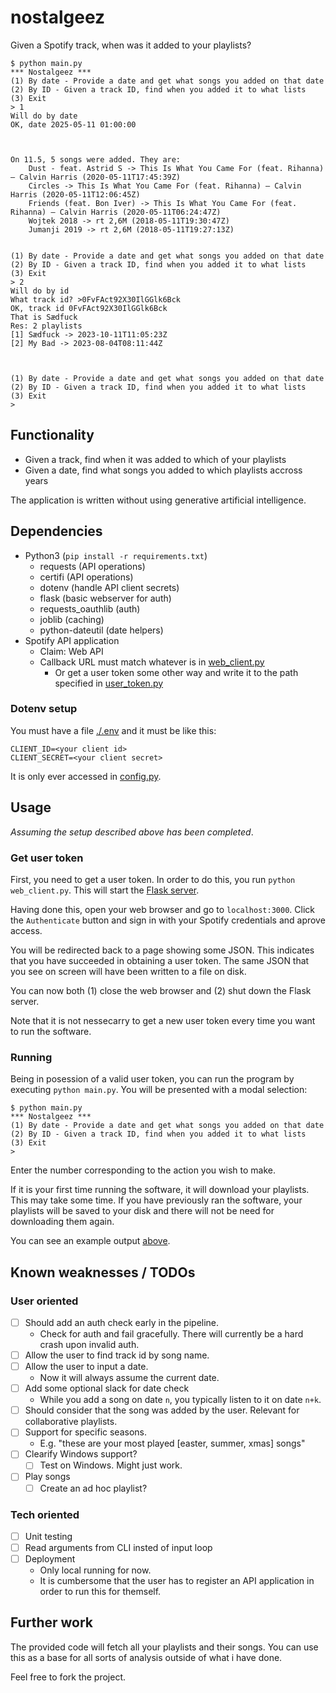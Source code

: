 # nostalgeez

Given a Spotify track, when was it added to your playlists?

```
$ python main.py
*** Nostalgeez ***
(1) By date - Provide a date and get what songs you added on that date
(2) By ID - Given a track ID, find when you added it to what lists
(3) Exit
> 1
Will do by date
OK, date 2025-05-11 01:00:00



On 11.5, 5 songs were added. They are:
	Dust - feat. Astrid S -> This Is What You Came For (feat. Rihanna) – Calvin Harris (2020-05-11T17:45:39Z)
	Circles -> This Is What You Came For (feat. Rihanna) – Calvin Harris (2020-05-11T12:06:45Z)
	Friends (feat. Bon Iver) -> This Is What You Came For (feat. Rihanna) – Calvin Harris (2020-05-11T06:24:47Z)
	Wojtek 2018 -> rt 2,6M (2018-05-11T19:30:47Z)
	Jumanji 2019 -> rt 2,6M (2018-05-11T19:27:13Z)


(1) By date - Provide a date and get what songs you added on that date
(2) By ID - Given a track ID, find when you added it to what lists
(3) Exit
> 2
Will do by id
What track id? >0FvFAct92X30IlGGlk6Bck
OK, track id 0FvFAct92X30IlGGlk6Bck
That is Sædfuck
Res: 2 playlists
[1] Sædfuck -> 2023-10-11T11:05:23Z
[2] My Bad -> 2023-08-04T08:11:44Z



(1) By date - Provide a date and get what songs you added on that date
(2) By ID - Given a track ID, find when you added it to what lists
(3) Exit
>
```

## Functionality

- Given a track, find when it was added to which of your playlists
- Given a date, find what songs you added to which playlists accross years

The application is written without using generative artificial intelligence.

## Dependencies

- Python3 (`pip install -r requirements.txt`)
  - requests (API operations)
  - certifi (API operations)
  - dotenv (handle API client secrets)
  - flask (basic webserver for auth)
  - requests_oauthlib (auth)
  - joblib (caching)
  - python-dateutil (date helpers)
- Spotify API application
  - Claim: Web API
  - Callback URL must match whatever is in [web_client.py](./web_client.py)
    - Or get a user token some other way and write it to the path specified in [user_token.py](./user_token.py)

### Dotenv setup

You must have a file [./.env](./.env) and it must be like this:

```
CLIENT_ID=<your client id>
CLIENT_SECRET=<your client secret>
```

It is only ever accessed in [config.py](./config.py).

## Usage

_Assuming the setup described above has been completed_.

### Get user token

First, you need to get a user token. In order to do this, you run `python
web_client.py`. This will start the [Flask server](./web_client.py).

Having done this, open your web browser and go to `localhost:3000`. Click the
`Authenticate` button and sign in with your Spotify credentials and aprove
access.

You will be redirected back to a page showing some JSON. This indicates that you
have succeeded in obtaining a user token. The same JSON that you see on screen
will have been written to a file on disk.

You can now both (1) close the web browser and (2) shut down the Flask server.

Note that it is not nessecarry to get a new user token every time you want to
run the software.

### Running

Being in posession of a valid user token, you can run the program by executing
`python main.py`. You will be presented with a modal selection:

```
$ python main.py
*** Nostalgeez ***
(1) By date - Provide a date and get what songs you added on that date
(2) By ID - Given a track ID, find when you added it to what lists
(3) Exit
>
```

Enter the number corresponding to the action you wish to make.

If it is your first time running the software, it will download your playlists.
This may take some time. If you have previously ran the software, your playlists
will be saved to your disk and there will not be need for downloading them
again.

You can see an example output [above](#nostalgeez).

## Known weaknesses / TODOs

### User oriented

- [ ] Should add an auth check early in the pipeline.
  - Check for auth and fail gracefully. There will currently be a hard crash
    upon invalid auth.
- [ ] Allow the user to find track id by song name.
- [ ] Allow the user to input a date.
  - Now it will always assume the current date.
- [ ] Add some optional slack for date check
  - While you add a song on date `n`, you typically listen to it on date `n+k`.
- [ ] Should consider that the song was added by the user. Relevant for
      collaborative playlists.
- [ ] Support for specific seasons.
  - E.g. "these are your most played [easter, summer, xmas] songs"
- [ ] Clearify Windows support?
  - [ ] Test on Windows. Might just work.
- [ ] Play songs
  - [ ] Create an ad hoc playlist?

### Tech oriented

- [ ] Unit testing
- [ ] Read arguments from CLI insted of input loop
- [ ] Deployment
  - Only local running for now.
  - It is cumbersome that the user has to register an API application in order
    to run this for themself.

## Further work

The provided code will fetch all your playlists and their songs. You can use this as a base for all sorts of analysis outside of what i have done.

Feel free to fork the project.
